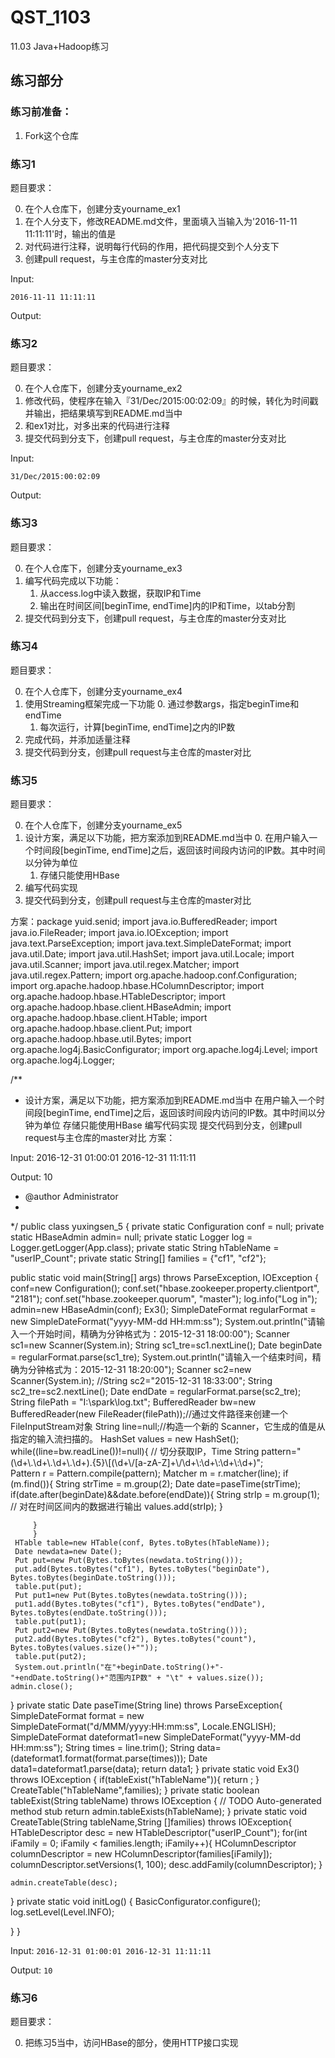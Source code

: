 # QST_1103
11.03 Java+Hadoop练习

## 练习部分

### 练习前准备：

1. Fork这个仓库

### 练习1

题目要求：

0. 在个人仓库下，创建分支yourname_ex1
1. 在个人分支下，修改README.md文件，里面填入当输入为'2016-11-11 11:11:11'时，输出的值是
2. 对代码进行注释，说明每行代码的作用，把代码提交到个人分支下
3. 创建pull request，与主仓库的master分支对比

Input:

`2016-11-11 11:11:11`

Output:



### 练习2

题目要求：

0. 在个人仓库下，创建分支yourname_ex2
1. 修改代码，使程序在输入『31/Dec/2015:00:02:09』的时候，转化为时间戳并输出，把结果填写到README.md当中
2. 和ex1对比，对多出来的代码进行注释
3. 提交代码到分支下，创建pull request，与主仓库的master分支对比

Input:

`31/Dec/2015:00:02:09`

Output:

### 练习3
题目要求：

0. 在个人仓库下，创建分支yourname_ex3
1. 编写代码完成以下功能：
    1. 从access.log中读入数据，获取IP和Time
    2. 输出在时间区间[beginTime, endTime]内的IP和Time，以tab分割
2. 提交代码到分支下，创建pull request，与主仓库的master分支对比

### 练习4

题目要求：

0. 在个人仓库下，创建分支yourname_ex4
1. 使用Streaming框架完成一下功能
    0. 通过参数args，指定beginTime和endTime
    1. 每次运行，计算[beginTime, endTime]之内的IP数
2. 完成代码，并添加适量注释
3. 提交代码到分支，创建pull request与主仓库的master对比

### 练习5

题目要求：

0. 在个人仓库下，创建分支yourname_ex5
1. 设计方案，满足以下功能，把方案添加到README.md当中
    0. 在用户输入一个时间段[beginTime, endTime]之后，返回该时间段内访问的IP数。其中时间以分钟为单位
    1. 存储只能使用HBase
2. 编写代码实现
3. 提交代码到分支，创建pull request与主仓库的master对比

方案：package yuid.senid;
import java.io.BufferedReader;
import java.io.FileReader;
import java.io.IOException;
import java.text.ParseException;
import java.text.SimpleDateFormat;
import java.util.Date;
import java.util.HashSet;
import java.util.Locale;
import java.util.Scanner;
import java.util.regex.Matcher;
import java.util.regex.Pattern;
import org.apache.hadoop.conf.Configuration;
import org.apache.hadoop.hbase.HColumnDescriptor;
import org.apache.hadoop.hbase.HTableDescriptor;
import org.apache.hadoop.hbase.client.HBaseAdmin;
import org.apache.hadoop.hbase.client.HTable;
import org.apache.hadoop.hbase.client.Put;
import org.apache.hadoop.hbase.util.Bytes;
import org.apache.log4j.BasicConfigurator;
import org.apache.log4j.Level;
import org.apache.log4j.Logger;

/**
 * 设计方案，满足以下功能，把方案添加到README.md当中
在用户输入一个时间段[beginTime, endTime]之后，返回该时间段内访问的IP数。其中时间以分钟为单位
存储只能使用HBase
编写代码实现
提交代码到分支，创建pull request与主仓库的master对比
方案：

Input: 2016-12-31 01:00:01 2016-12-31 11:11:11

Output: 10
 * @author Administrator
 *
 */
public class yuxingsen_5 {
	private static Configuration conf = null;
	private static HBaseAdmin admin= null;
	private static Logger log = Logger.getLogger(App.class);
	private static String hTableName = "userIP_Count";
	private static String[] families = {"cf1", "cf2"};
	
public static void main(String[] args) throws ParseException, IOException {
	conf=new Configuration();
    conf.set("hbase.zookeeper.property.clientport", "2181");
	conf.set("hbase.zookeeper.quorum", "master");
	log.info("Log in");
	admin=new  HBaseAdmin(conf);
	Ex3();
	SimpleDateFormat regularFormat = new SimpleDateFormat("yyyy-MM-dd HH:mm:ss");
	System.out.println("请输入一个开始时间，精确为分钟格式为：2015-12-31 18:00:00");
	Scanner sc1=new Scanner(System.in);
	String  sc1_tre=sc1.nextLine();
	Date beginDate = regularFormat.parse(sc1_tre);
	System.out.println("请输入一个结束时间，精确为分钟格式为：2015-12-31 18:20:00");
	Scanner sc2=new Scanner(System.in);
	//String sc2="2015-12-31 18:33:00";
	String  sc2_tre=sc2.nextLine();
	Date endDate = regularFormat.parse(sc2_tre);
	String filePath = "I:\\spark\\log.txt";
	BufferedReader bw=new BufferedReader(new FileReader(filePath));//通过文件路径来创建一个FileInputStream对象
	 String line=null;//构造一个新的 Scanner，它生成的值是从指定的输入流扫描的。
	 HashSet<String> values = new HashSet<String>();
	 while((line=bw.readLine())!=null){
		// 切分获取IP，Time
		 String pattern="(\\d+\\.\\d+\\.\\d+\\.\\d+).{5}\\[(\\d+\\/[a-zA-Z]+\\/\\d+\\:\\d+\\:\\d+\\:\\d+)";  
		 Pattern r = Pattern.compile(pattern);
		 Matcher m = r.matcher(line);
		 if (m.find()){
				String strTime = m.group(2);
				Date date=paseTime(strTime);
				if(date.after(beginDate)&&date.before(endDate)){
					 String strIp = m.group(1);
					// 对在时间区间内的数据进行输出
					 values.add(strIp);
				}
				
		 }
		 }	
	 HTable table=new HTable(conf, Bytes.toBytes(hTableName));
	 Date newdata=new Date();
	 Put put=new Put(Bytes.toBytes(newdata.toString()));	
	 put.add(Bytes.toBytes("cf1"), Bytes.toBytes("beginDate"), Bytes.toBytes(beginDate.toString()));
	 table.put(put);
	 Put put1=new Put(Bytes.toBytes(newdata.toString()));	
	 put1.add(Bytes.toBytes("cf1"), Bytes.toBytes("endDate"), Bytes.toBytes(endDate.toString()));
	 table.put(put1);
	 Put put2=new Put(Bytes.toBytes(newdata.toString()));	
	 put2.add(Bytes.toBytes("cf2"), Bytes.toBytes("count"), Bytes.toBytes(values.size()+""));
	 table.put(put2);
	 System.out.println("在"+beginDate.toString()+"-"+endDate.toString()+"范围内IP数" + "\t" + values.size());
	admin.close();
}
private static Date paseTime(String line) throws ParseException{
	 SimpleDateFormat format = new SimpleDateFormat("d/MMM/yyyy:HH:mm:ss", Locale.ENGLISH);
	 SimpleDateFormat dateformat1=new SimpleDateFormat("yyyy-MM-dd HH:mm:ss");
		String times = line.trim();
		String data=(dateformat1.format(format.parse(times)));
		Date data1=dateformat1.parse(data);	
	return data1;
}
private static void Ex3() throws IOException {
	if(tableExist("hTableName")){
		return ;
	}
	CreateTable("hTableName",families);
}
private static boolean tableExist(String tableName) throws IOException {
	// TODO Auto-generated method stub
	return admin.tableExists(hTableName);
}
private static void CreateTable(String tableName,String []families) throws IOException{
	HTableDescriptor desc = new HTableDescriptor("userIP_Count");
	for(int iFamily = 0; iFamily < families.length; iFamily++){
		HColumnDescriptor columnDescriptor = new HColumnDescriptor(families[iFamily]);
		columnDescriptor.setVersions(1, 100);
		desc.addFamily(columnDescriptor);
	}
    
	admin.createTable(desc);
}
private static void initLog() {
	BasicConfigurator.configure();
	log.setLevel(Level.INFO);
	
}
}

Input:
`2016-12-31 01:00:01 2016-12-31 11:11:11`

Output:
`10`

### 练习6

题目要求：

0. 把练习5当中，访问HBase的部分，使用HTTP接口实现


    







